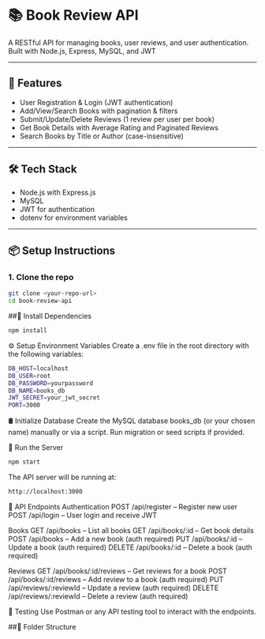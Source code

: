 # 📚 Book Review API

A RESTful API for managing books, user reviews, and user authentication. Built with Node.js, Express, MySQL, and JWT

---

## 🚀 Features

- User Registration & Login (JWT authentication)
- Add/View/Search Books with pagination & filters
- Submit/Update/Delete Reviews (1 review per user per book)
- Get Book Details with Average Rating and Paginated Reviews
- Search Books by Title or Author (case-insensitive)

---

## 🛠️ Tech Stack

- Node.js with Express.js
- MySQL
- JWT for authentication
- dotenv for environment variables

---

## 📦 Setup Instructions

### 1. Clone the repo

```bash
git clone <your-repo-url>
cd book-review-api
```
##🐍 Install Dependencies
```bash
npm install
```
⚙️ Setup Environment Variables
Create a .env file in the root directory with the following variables:
```bash
DB_HOST=localhost
DB_USER=root
DB_PASSWORD=yourpassword
DB_NAME=books_db
JWT_SECRET=your_jwt_secret
PORT=3000

```

🛢️ Initialize Database
Create the MySQL database books_db (or your chosen name) manually or via a script.
Run migration or seed scripts if provided.

🚀 Run the Server
```bash
npm start
```
The API server will be running at:
```bash
http://localhost:3000
```
📄 API Endpoints
Authentication
POST /api/register – Register new user
POST /api/login – User login and receive JWT

Books
GET /api/books – List all books
GET /api/books/:id – Get book details
POST /api/books – Add a new book (auth required)
PUT /api/books/:id – Update a book (auth required)
DELETE /api/books/:id – Delete a book (auth required)

Reviews
GET /api/books/:id/reviews – Get reviews for a book
POST /api/books/:id/reviews – Add review to a book (auth required)
PUT /api/reviews/:reviewId – Update a review (auth required)
DELETE /api/reviews/:reviewId – Delete a review (auth required)

🔧 Testing
Use Postman or any API testing tool to interact with the endpoints.

##📁 Folder Structure
